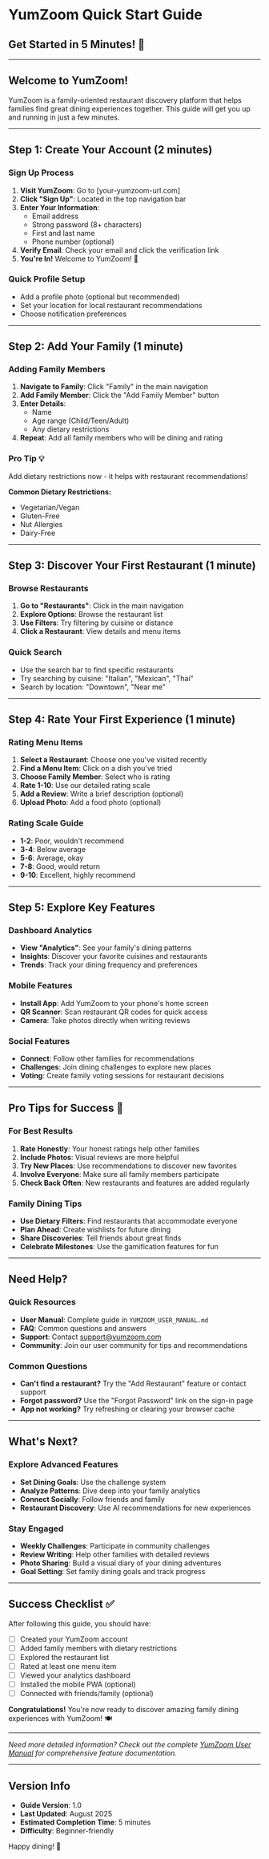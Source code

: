 # YumZoom Quick Start Guide
## Get Started in 5 Minutes! 🚀

---

## Welcome to YumZoom! 

YumZoom is a family-oriented restaurant discovery platform that helps families find great dining experiences together. This guide will get you up and running in just a few minutes.

---

## Step 1: Create Your Account (2 minutes)

### Sign Up Process
1. **Visit YumZoom**: Go to [your-yumzoom-url.com]
2. **Click "Sign Up"**: Located in the top navigation bar
3. **Enter Your Information**:
   - Email address
   - Strong password (8+ characters)
   - First and last name
   - Phone number (optional)
4. **Verify Email**: Check your email and click the verification link
5. **You're In!** Welcome to YumZoom! 🎉

### Quick Profile Setup
- Add a profile photo (optional but recommended)
- Set your location for local restaurant recommendations
- Choose notification preferences

---

## Step 2: Add Your Family (1 minute)

### Adding Family Members
1. **Navigate to Family**: Click "Family" in the main navigation
2. **Add Family Member**: Click the "Add Family Member" button
3. **Enter Details**:
   - Name
   - Age range (Child/Teen/Adult)
   - Any dietary restrictions
4. **Repeat**: Add all family members who will be dining and rating

### Pro Tip 💡
Add dietary restrictions now - it helps with restaurant recommendations!

**Common Dietary Restrictions:**
- Vegetarian/Vegan
- Gluten-Free
- Nut Allergies
- Dairy-Free

---

## Step 3: Discover Your First Restaurant (1 minute)

### Browse Restaurants
1. **Go to "Restaurants"**: Click in the main navigation
2. **Explore Options**: Browse the restaurant list
3. **Use Filters**: Try filtering by cuisine or distance
4. **Click a Restaurant**: View details and menu items

### Quick Search
- Use the search bar to find specific restaurants
- Try searching by cuisine: "Italian", "Mexican", "Thai"
- Search by location: "Downtown", "Near me"

---

## Step 4: Rate Your First Experience (1 minute)

### Rating Menu Items
1. **Select a Restaurant**: Choose one you've visited recently
2. **Find a Menu Item**: Click on a dish you've tried
3. **Choose Family Member**: Select who is rating
4. **Rate 1-10**: Use our detailed rating scale
5. **Add a Review**: Write a brief description (optional)
6. **Upload Photo**: Add a food photo (optional)

### Rating Scale Guide
- **1-2**: Poor, wouldn't recommend
- **3-4**: Below average
- **5-6**: Average, okay
- **7-8**: Good, would return
- **9-10**: Excellent, highly recommend

---

## Step 5: Explore Key Features

### Dashboard Analytics
- **View "Analytics"**: See your family's dining patterns
- **Insights**: Discover your favorite cuisines and restaurants
- **Trends**: Track your dining frequency and preferences

### Mobile Features
- **Install App**: Add YumZoom to your phone's home screen
- **QR Scanner**: Scan restaurant QR codes for quick access
- **Camera**: Take photos directly when writing reviews

### Social Features
- **Connect**: Follow other families for recommendations
- **Challenges**: Join dining challenges to explore new places
- **Voting**: Create family voting sessions for restaurant decisions

---

## Pro Tips for Success 🌟

### For Best Results
1. **Rate Honestly**: Your honest ratings help other families
2. **Include Photos**: Visual reviews are more helpful
3. **Try New Places**: Use recommendations to discover new favorites
4. **Involve Everyone**: Make sure all family members participate
5. **Check Back Often**: New restaurants and features are added regularly

### Family Dining Tips
- **Use Dietary Filters**: Find restaurants that accommodate everyone
- **Plan Ahead**: Create wishlists for future dining
- **Share Discoveries**: Tell friends about great finds
- **Celebrate Milestones**: Use the gamification features for fun

---

## Need Help?

### Quick Resources
- **User Manual**: Complete guide in `YUMZOOM_USER_MANUAL.md`
- **FAQ**: Common questions and answers
- **Support**: Contact support@yumzoom.com
- **Community**: Join our user community for tips and recommendations

### Common Questions
- **Can't find a restaurant?** Try the "Add Restaurant" feature or contact support
- **Forgot password?** Use the "Forgot Password" link on the sign-in page
- **App not working?** Try refreshing or clearing your browser cache

---

## What's Next?

### Explore Advanced Features
- **Set Dining Goals**: Use the challenge system
- **Analyze Patterns**: Dive deep into your family analytics
- **Connect Socially**: Follow friends and family
- **Restaurant Discovery**: Use AI recommendations for new experiences

### Stay Engaged
- **Weekly Challenges**: Participate in community challenges
- **Review Writing**: Help other families with detailed reviews
- **Photo Sharing**: Build a visual diary of your dining adventures
- **Goal Setting**: Set family dining goals and track progress

---

## Success Checklist ✅

After following this guide, you should have:

- [ ] Created your YumZoom account
- [ ] Added family members with dietary restrictions
- [ ] Explored the restaurant list
- [ ] Rated at least one menu item
- [ ] Viewed your analytics dashboard
- [ ] Installed the mobile PWA (optional)
- [ ] Connected with friends/family (optional)

**Congratulations!** You're now ready to discover amazing family dining experiences with YumZoom! 🍽️

---

*Need more detailed information? Check out the complete [YumZoom User Manual](YUMZOOM_USER_MANUAL.md) for comprehensive feature documentation.*

---

## Version Info
- **Guide Version**: 1.0
- **Last Updated**: August 2025
- **Estimated Completion Time**: 5 minutes
- **Difficulty**: Beginner-friendly

Happy dining! 🎉
